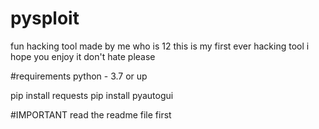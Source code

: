 # pysploit
fun hacking tool made by me who is 12 this is my first ever hacking tool
i hope you enjoy it don't hate please

#requirements
python - 3.7 or up

pip install requests
pip install pyautogui

#IMPORTANT
read the readme file first
